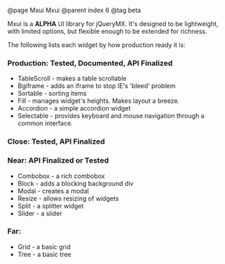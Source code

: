 @page Mxui Mxui
@parent index 6
@tag beta

Mxui is a __ALPHA__ UI library for 
jQueryMX.  It's designed to be lightweight, 
with limited options, but flexible enough
to be extended for richness.  

The following lists each widget by how production ready it is:

### Production: Tested, Documented, API Finalized

  - TableScroll - makes a table scrollable
  - Bgiframe - adds an iframe to stop IE's 'bleed' problem
  - Sortable - sorting items
  - Fill - manages widget's heights.  Makes layout a breeze.
  - Accordion - a simple accordion widget
  - Selectable - provides keyboard and mouse navigation through
    a common interface.
    
### Close: Tested, API Finalized



  
### Near: API Finalized or Tested

  - Combobox - a rich combobox 
  - Block - adds a blocking background div
  - Modal - creates a modal
  - Resize - allows resizing of widgets
  - Split - a splitter widget
  - Slider - a slider
  
### Far:

  - Grid - a basic grid
  - Tree - a basic tree